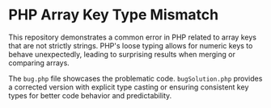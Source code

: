 # PHP Array Key Type Mismatch

This repository demonstrates a common error in PHP related to array keys that are not strictly strings. PHP's loose typing allows for numeric keys to behave unexpectedly, leading to surprising results when merging or comparing arrays. 

The `bug.php` file showcases the problematic code. `bugSolution.php` provides a corrected version with explicit type casting or ensuring consistent key types for better code behavior and predictability. 